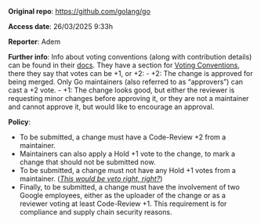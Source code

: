 **Original repo**: https://github.com/golang/go

**Access date**: 26/03/2025 9:33h

**Reporter**: Adem

**Further info**: Info about voting conventions (along with contribution details) can be found in their [docs](https://go.dev/doc/contribute). They have a section for [Voting Conventions](https://go.dev/doc/contribute#votes), there they say that votes can be +1, or +2:
    - +2: The change is approved for being merged. Only Go maintainers (also referred to as “approvers”) can cast a +2 vote.
    - +1: The change looks good, but either the reviewer is requesting minor changes before approving it, or they are not a maintainer and cannot approve it, but would like to encourage an approval.

**Policy**:

- To be submitted, a change must have a Code-Review +2 from a maintainer. 
- Maintainers can also apply a Hold +1 vote to the change, to mark a change that should not be submitted now.
- To be submitted, a change must not have any Hold +1 votes from a maintainer. (<ins>*This would be veto right, right?*</ins>)
- Finally, to be submitted, a change must have the involvement of two Google employees, either as the uploader of the change or as a reviewer voting at least Code-Review +1. This requirement is for compliance and supply chain security reasons. 